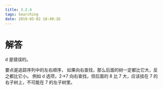 ```yaml
---
title: 3.2.4
tags: Searching
date: 2019-05-02 18:49:26
---
```


# 解答

d 是错误的。

要点是追踪序列中的左右顺序，
如果向右查找，那么后面的树一定都比它大，反之都比它小。
例如 d 选项，2->7 向右查找，但后面的 8 比 7 大，应该挂在 7 的右子树上，不可能在 7 的左子树里。